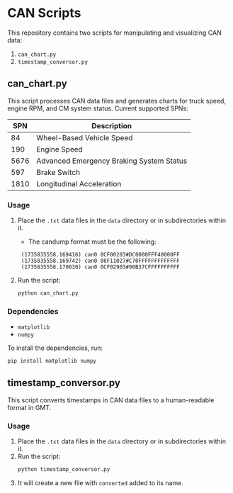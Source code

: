 # CAN Scripts

This repository contains two scripts for manipulating and visualizing CAN data:

1. `can_chart.py`
2. `timestamp_conversor.py`

## can_chart.py

This script processes CAN data files and generates charts for truck speed, engine RPM, and CM system status. Current supported SPNs:

| SPN   | Description                    |
|-------|--------------------------------|
| 84    | Wheel-Based Vehicle Speed      |
| 190   | Engine Speed                   |
| 5676  | Advanced Emergency Braking System Status |
| 597   | Brake Switch |
| 1810  | Longitudinal Acceleration |

### Usage

1. Place the `.txt` data files in the `data` directory or in subdirectories within it.
   * The candump format must be the following:
   ```
    (1735835558.169416) can0 0CF00203#DC0000FFF40000FF
    (1735835558.169742) can0 08F11027#C70FFFFFFFFFFFFF
    (1735835558.170030) can0 0CF02903#90B37CFFFFFFFFFF
    ```

2. Run the script:

    ```sh
    python can_chart.py
    ```

### Dependencies

- `matplotlib`
- `numpy`

To install the dependencies, run:

```sh
pip install matplotlib numpy
```

## timestamp_conversor.py

This script converts timestamps in CAN data files to a human-readable format in GMT.

### Usage

1. Place the `.txt` data files in the `data` directory or in subdirectories within it.
2. Run the script:
    ```sh
    python timestamp_conversor.py
    ```
3. It will create a new file with `converted` added to its name.